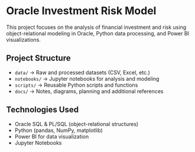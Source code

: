 # Oracle Investment Risk Model

This project focuses on the analysis of financial investment and risk using object-relational modeling in Oracle, Python data processing, and Power BI visualizations.

## Project Structure

- `data/` → Raw and processed datasets (CSV, Excel, etc.)
- `notebooks/` → Jupyter notebooks for analysis and modeling
- `scripts/` → Reusable Python scripts and functions
- `docs/` → Notes, diagrams, planning and additional references

## Technologies Used

- Oracle SQL & PL/SQL (object-relational structures)
- Python (pandas, NumPy, matplotlib)
- Power BI for data visualization
- Jupyter Notebooks
